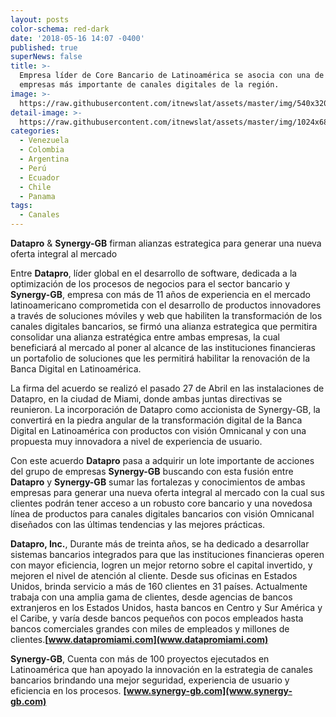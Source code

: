 ```yaml
---
layout: posts
color-schema: red-dark
date: '2018-05-16 14:07 -0400'
published: true
superNews: false
title: >-
  Empresa líder de Core Bancario de Latinoamérica se asocia con una de las
  empresas más importante de canales digitales de la región.
image: >-
  https://raw.githubusercontent.com/itnewslat/assets/master/img/540x320/Datapro-Synergy-p.jpg
detail-image: >-
  https://raw.githubusercontent.com/itnewslat/assets/master/img/1024x680/Datapro-Synergy-g.jpg
categories:
  - Venezuela
  - Colombia
  - Argentina
  - Perú
  - Ecuador
  - Chile
  - Panama
tags:
  - Canales
---
```

**Datapro** & **Synergy-GB** firman alianzas estrategica para generar una nueva oferta integral al mercado

Entre **Datapro**, líder global en el desarrollo de software, dedicada a la optimización de los procesos de negocios para el sector bancario y **Synergy-GB**, empresa con más de 11 años de experiencia en el mercado latinoamericano
comprometida con el desarrollo de productos innovadores a través de soluciones móviles y web que habiliten la transformación de los canales digitales bancarios, se firmó una alianza estrategica que permitira consolidar una alianza estratégica entre ambas empresas, la cual beneficiará al mercado al poner al alcance de las instituciones financieras un portafolio de soluciones que les permitirá habilitar la renovación de la Banca Digital en Latinoamérica.

La firma del acuerdo se realizó el pasado 27 de Abril en las instalaciones de Datapro, en la ciudad de Miami, donde ambas juntas directivas se reunieron. La incorporación de Datapro como accionista de Synergy-GB, la convertirá en la piedra angular de la transformación digital de la Banca Digital en Latinoamérica con productos con visión Omnicanal y con una propuesta muy innovadora a nivel de experiencia de usuario. 

Con este acuerdo **Datapro** pasa a adquirir un lote importante de acciones del grupo de empresas **Synergy-GB** buscando con esta fusión entre **Datapro** y **Synergy-GB** sumar las fortalezas y conocimientos de ambas empresas para generar una nueva oferta integral al mercado con la cual sus clientes podrán tener acceso a un robusto core bancario y una novedosa línea de productos para canales digitales bancarios con visión Omnicanal diseñados con las últimas tendencias y las mejores prácticas.

**Datapro, Inc.**, Durante más de treinta años, se ha dedicado a desarrollar sistemas bancarios integrados para que las instituciones financieras operen con mayor eficiencia, logren un mejor retorno sobre el capital invertido, y mejoren el nivel de atención al cliente. Desde sus oficinas en Estados Unidos, brinda servicio a más de 160 clientes en 31 países. Actualmente trabaja con una amplia gama de clientes, desde agencias de bancos extranjeros en los Estados Unidos, hasta bancos en Centro y Sur América y el Caribe, y varía desde bancos pequeños con pocos empleados hasta bancos comerciales grandes con miles de empleados y millones de clientes.**[www.datapromiami.com](www.datapromiami.com)**

**Synergy-GB**, Cuenta con más de 100 proyectos ejecutados en Latinoamérica que han apoyado la innovación en la estrategia de canales bancarios brindando una mejor seguridad, experiencia de usuario y eficiencia en los procesos. **[www.synergy-gb.com](www.synergy-gb.com)**